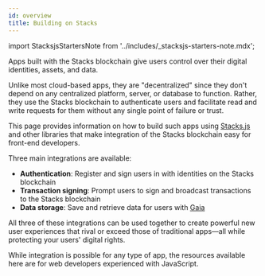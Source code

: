 ```yaml
---
id: overview
title: Building on Stacks
---
```


import StacksjsStartersNote from '../includes/\_stacksjs-starters-note.mdx';

<StacksjsStartersNote/>

Apps built with the Stacks blockchain give users control over their digital identities, assets, and data.

Unlike most cloud-based apps, they are "decentralized" since they don't depend on any centralized platform, server, or database to function. Rather, they use the Stacks blockchain to authenticate users and facilitate read and write requests for them without any single point of failure or trust.

This page provides information on how to build such apps using [Stacks.js](https://github.com/blockstack/stacks.js) and other libraries that make integration of the Stacks blockchain easy for front-end developers.

Three main integrations are available:

- **Authentication**: Register and sign users in with identities on the Stacks blockchain
- **Transaction signing**: Prompt users to sign and broadcast transactions to the Stacks blockchain
- **Data storage**: Save and retrieve data for users with [Gaia](https://docs.stacks.co/build-apps/references/gaia)

All three of these integrations can be used together to create powerful new user experiences that rival or exceed those of traditional apps—all while protecting your users' digital rights.

While integration is possible for any type of app, the resources available here are for web developers experienced with JavaScript.
